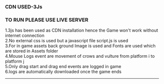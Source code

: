 
### CDN USED-3Js
### TO RUN PLEASE USE LIVE SERVER

1.3js has been used as CDN installation hence the Game won't work without internet connection<br>
2.No external css is used but a javascript file script.js is used<br>
3.For in game assets back ground Image is used and Fonts are used which are stored in Assets folder <br>
4.Mouse Logs event are movement of crows and vulture from platform i to platform j<br>
5.Only drag start and drag end events are logged in game<br>
6.logs are automatically downloaded once the game ends

------------------------------------------------------------------------------------------------------------
